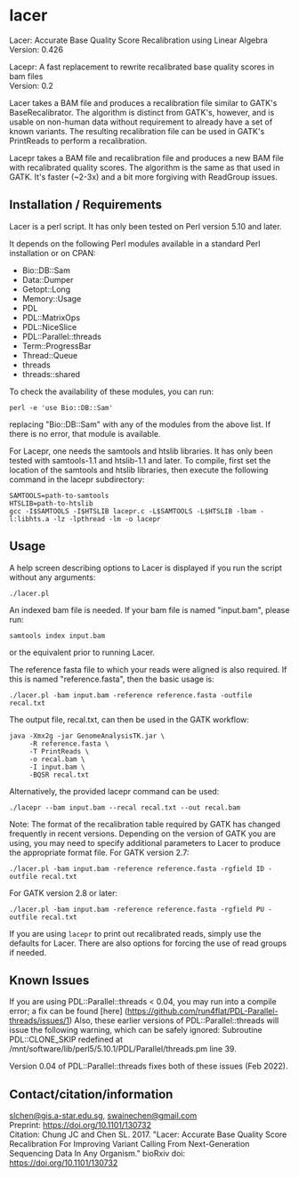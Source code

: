 # lacer
Lacer: Accurate Base Quality Score Recalibration using Linear Algebra  
Version: 0.426

Lacepr: A fast replacement to rewrite recalibrated base quality scores in bam files  
Version: 0.2

Lacer takes a BAM file and produces a recalibration file similar to GATK's BaseRecalibrator. The algorithm is distinct from GATK's, however, and is usable on non-human data without requirement to already have a set of known variants. The resulting recalibration file can be used in GATK's PrintReads to perform a recalibration.

Lacepr takes a BAM file and recalibration file and produces a new BAM file with recalibrated quality scores. The algorithm is the same as that used in GATK. It's faster (~2-3x) and a bit more forgiving with ReadGroup issues.

Installation / Requirements
---------------------------

Lacer is a perl script.  It has only been tested on Perl version 5.10 and later.

It depends on the following Perl modules available in a standard Perl installation or on CPAN:
- Bio::DB::Sam
- Data::Dumper
- Getopt::Long
- Memory::Usage
- PDL
- PDL::MatrixOps
- PDL::NiceSlice
- PDL::Parallel::threads
- Term::ProgressBar
- Thread::Queue
- threads
- threads::shared

To check the availability of these modules, you can run:
```
perl -e 'use Bio::DB::Sam'
```

replacing "Bio::DB::Sam" with any of the modules from the above list.  If there is no error, that module is available.

For Lacepr, one needs the samtools and htslib libraries. It has only been tested with samtools-1.1 and htslib-1.1 and later. To compile, first set the location of the samtools and htslib libraries, then execute the following command in the lacepr subdirectory:
```
SAMTOOLS=path-to-samtools
HTSLIB=path-to-htslib
gcc -I$SAMTOOLS -I$HTSLIB lacepr.c -L$SAMTOOLS -L$HTSLIB -lbam -l:libhts.a -lz -lpthread -lm -o lacepr
```

Usage
-----
A help screen describing options to Lacer is displayed if you run the script without any arguments:
```
./lacer.pl
```

An indexed bam file is needed.  If your bam file is named "input.bam", please run:
```
samtools index input.bam
```

or the equivalent prior to running Lacer.

The reference fasta file to which your reads were aligned is also required.  If this is named "reference.fasta", then the basic usage is:
```
./lacer.pl -bam input.bam -reference reference.fasta -outfile recal.txt
```

The output file, recal.txt, can then be used in the GATK workflow:
```
java -Xmx2g -jar GenomeAnalysisTK.jar \
     -R reference.fasta \
     -T PrintReads \
     -o recal.bam \
     -I input.bam \
     -BQSR recal.txt
```

Alternatively, the provided lacepr command can be used:
```
./lacepr --bam input.bam --recal recal.txt --out recal.bam
```

Note: The format of the recalibration table required by GATK has changed frequently in recent versions.  Depending on the version of GATK you are using, you may need to specify additional parameters to Lacer to produce the appropriate format file.
For GATK version 2.7:
```
./lacer.pl -bam input.bam -reference reference.fasta -rgfield ID -outfile recal.txt
```

For GATK version 2.8 or later:
```
./lacer.pl -bam input.bam -reference reference.fasta -rgfield PU -outfile recal.txt
```

If you are using `lacepr` to print out recalibrated reads, simply use the defaults for Lacer. There are also options for forcing the use of read groups if needed.

Known Issues
------------
If you are using PDL::Parallel::threads < 0.04, you may run into a compile error; a fix can be found [here] (https://github.com/run4flat/PDL-Parallel-threads/issues/1)
Also, these earlier versions of PDL::Parallel::threads will issue the following warning, which can be safely ignored:
Subroutine PDL::CLONE_SKIP redefined at /mnt/software/lib/perl5/5.10.1/PDL/Parallel/threads.pm line 39.

Version 0.04 of PDL::Parallel::threads fixes both of these issues (Feb 2022).

Contact/citation/information
-------------------
slchen@gis.a-star.edu.sg, swainechen@gmail.com<br/>
Preprint: https://doi.org/10.1101/130732<br/>
Citation: Chung JC and Chen SL. 2017. "Lacer: Accurate Base Quality Score Recalibration For Improving Variant Calling From Next-Generation Sequencing Data In Any Organism." bioRxiv doi: https://doi.org/10.1101/130732
